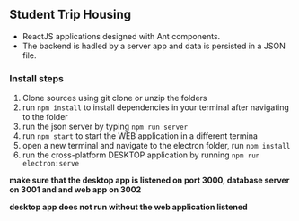 ## Student Trip Housing

- ReactJS applications designed with Ant components.
- The backend is hadled by a server app and data is persisted in a JSON file.

### Install steps

1. Clone sources using git clone or unzip the folders
2. run `npm install` to install dependencies in your terminal after navigating to the folder
3. run the json server by typing `npm run server`
4. run `npm start` to start the WEB application in a different termina
5. open a new terminal and navigate to the electron folder, run `npm install`
6. run the cross-platform DESKTOP application by running `npm run electron:serve` 

**make sure that the desktop app is listened on port 3000, database server on 3001 and and web app on 3002**

**desktop app does not run without the web application listened**